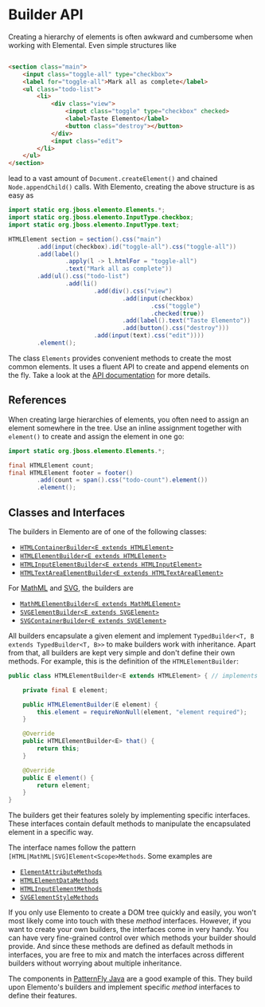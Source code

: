 # Builder API

Creating a hierarchy of elements is often awkward and cumbersome when working with Elemental. Even simple structures like

```html

<section class="main">
    <input class="toggle-all" type="checkbox">
    <label for="toggle-all">Mark all as complete</label>
    <ul class="todo-list">
        <li>
            <div class="view">
                <input class="toggle" type="checkbox" checked>
                <label>Taste Elemento</label>
                <button class="destroy"></button>
            </div>
            <input class="edit">
        </li>
    </ul>
</section>
```

lead to a vast amount of `Document.createElement()` and chained `Node.appendChild()` calls. With Elemento, creating the above
structure is as easy as

```java
import static org.jboss.elemento.Elements.*;
import static org.jboss.elemento.InputType.checkbox;
import static org.jboss.elemento.InputType.text;

HTMLElement section = section().css("main")
        .add(input(checkbox).id("toggle-all").css("toggle-all"))
        .add(label()
                .apply(l -> l.htmlFor = "toggle-all")
                .text("Mark all as complete"))
        .add(ul().css("todo-list")
                .add(li()
                        .add(div().css("view")
                                .add(input(checkbox)
                                        .css("toggle")
                                        .checked(true))
                                .add(label().text("Taste Elemento"))
                                .add(button().css("destroy")))
                        .add(input(text).css("edit"))))
        .element();
```

The class `Elements` provides convenient methods to create the most common elements. It uses a fluent API to create and append
elements on the fly. Take a look at
the [API documentation](https://hal.github.io/elemento/apidocs/org/jboss/elemento/Elements.html) for more details.

## References

When creating large hierarchies of elements, you often need to assign an element somewhere in the tree. Use an inline assignment
together with `element()` to create and assign the element in one go:

```java
import static org.jboss.elemento.Elements.*;

final HTMLElement count;
final HTMLElement footer = footer()
        .add(count = span().css("todo-count").element())
        .element();
```

## Classes and Interfaces

The builders in Elemento are of one of the following classes:

- [`HTMLContainerBuilder<E extends HTMLElement>`](https://hal.github.io/elemento/apidocs/org/jboss/elemento/HTMLContainerBuilder.html)
- [`HTMLElementBuilder<E extends HTMLElement>`](https://hal.github.io/elemento/apidocs/org/jboss/elemento/HTMLElementBuilder.html)
- [`HTMLInputElementBuilder<E extends HTMLInputElement>`](https://hal.github.io/elemento/apidocs/org/jboss/elemento/HTMLInputElementBuilder.html)
- [`HTMLTextAreaElementBuilder<E extends HTMLTextAreaElement>`](https://hal.github.io/elemento/apidocs/org/jboss/elemento/HTMLTextAreaElementBuilder.html)

For [MathML](mathml.md) and [SVG](svg.md), the builders are

- [`MathMLElementBuilder<E extends MathMLElement>`](https://hal.github.io/elemento/apidocs/org/jboss/elemento/mathml/MathMLElementBuilder.html)
- [`SVGElementBuilder<E extends SVGElement>`](https://hal.github.io/elemento/apidocs/org/jboss/elemento/svg/SVGElementBuilder.html)
- [`SVGContainerBuilder<E extends SVGElement>`](https://hal.github.io/elemento/apidocs/org/jboss/elemento/svg/SVGContainerBuilder.html)

All builders encapsulate a given element and implement `TypedBuilder<T, B extends TypedBuilder<T, B>>` to make builders work
with inheritance. Apart from that, all builders are kept very simple and don't define their own methods. For example, this is
the definition of the `HTMLElementBuilder`:

```java
public class HTMLElementBuilder<E extends HTMLElement> { // implements section omitted

    private final E element;

    public HTMLElementBuilder(E element) {
        this.element = requireNonNull(element, "element required");
    }

    @Override
    public HTMLElementBuilder<E> that() {
        return this;
    }

    @Override
    public E element() {
        return element;
    }
}
```

The builders get their features solely by implementing specific interfaces. These interfaces contain default methods to
manipulate the encapsulated element in a specific way.

The interface names follow the pattern `[HTML|MathML|SVG]Element<Scope>Methods`. Some examples are

- [`ElementAttributeMethods`](https://hal.github.io/elemento/apidocs/org/jboss/elemento/ElementAttributeMethods.html)
- [`HTMLElementDataMethods`](https://hal.github.io/elemento/apidocs/org/jboss/elemento/HTMLElementDataMethods.html)
- [`HTMLInputElementMethods`](https://hal.github.io/elemento/apidocs/org/jboss/elemento/HTMLInputElementMethods.html)
- [`SVGElementStyleMethods`](https://hal.github.io/elemento/apidocs/org/jboss/elemento/SVGElementStyleMethods.html)

If you only use Elemento to create a DOM tree quickly and easily, you won't most likely come into touch with these _method_
interfaces. However, if you want to create your own builders, the interfaces come in very handy. You can have very
fine-grained control over which methods your builder should provide. And since these methods are defined as default methods in
interfaces, you are free to mix and match the interfaces across different builders without worrying about multiple inheritance.

The components in [PatternFly Java](https://patternfly-java.github.io/api-design) are a good example of this. They build upon
Elemento's builders and implement specific _method_ interfaces to define their features.
